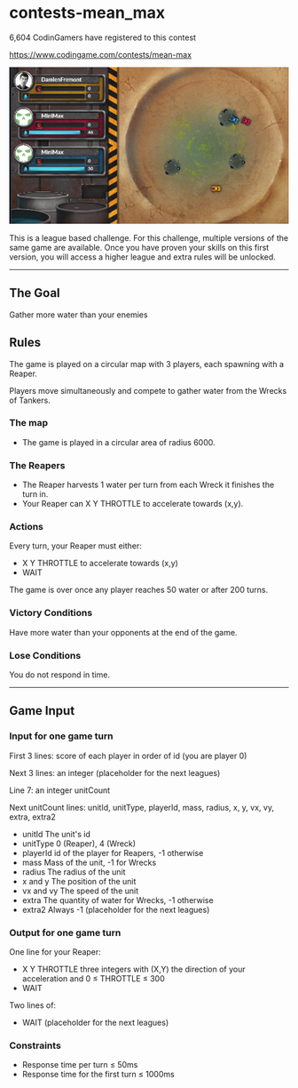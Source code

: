 # contests-mean_max
6,604 CodinGamers have registered to this contest

https://www.codingame.com/contests/mean-max

![alt text](screenshots/ScreenShot001.png)

This is a league based challenge.
For this challenge, multiple versions of the same game are available. Once you have proven your skills on this first version, you will access a higher league and extra rules will be unlocked.

---

## The Goal

Gather more water than your enemies

## Rules

The game is played on a circular map with 3 players, each spawning with a Reaper. 

Players move simultaneously and compete to gather water from the Wrecks of Tankers.

### The map
- The game is played in a circular area of radius 6000.

### The Reapers
- The Reaper harvests 1 water per turn from each Wreck it finishes the turn in.
- Your Reaper can X Y THROTTLE to accelerate towards (x,y).

### Actions 
Every turn, your Reaper must either:
- X Y THROTTLE to accelerate towards (x,y)
- WAIT

The game is over once any player reaches 50 water or after 200 turns.

### Victory Conditions
Have more water than your opponents at the end of the game.
 
### Lose Conditions
You do not respond in time.


---

## Game Input

### Input for one game turn
First 3 lines: score of each player in order of id (you are player 0)

Next 3 lines: an integer (placeholder for the next leagues)

Line 7: an integer unitCount 

Next unitCount lines: unitId, unitType, playerId, mass, radius, x, y, vx, vy, extra, extra2 
- unitId The unit's id
- unitType 0 (Reaper), 4 (Wreck)
- playerId id of the player for Reapers, -1 otherwise
- mass Mass of the unit, -1 for Wrecks
- radius The radius of the unit
- x and y The position of the unit
- vx and vy The speed of the unit
- extra The quantity of water for Wrecks, -1 otherwise
- extra2 Always -1 (placeholder for the next leagues)

### Output for one game turn
One line for your Reaper:
- X Y THROTTLE three integers with (X,Y) the direction of your acceleration and 0 ≤ THROTTLE ≤ 300
- WAIT

Two lines of:
- WAIT (placeholder for the next leagues)

### Constraints
- Response time per turn ≤ 50ms 
- Response time for the first turn ≤ 1000ms

